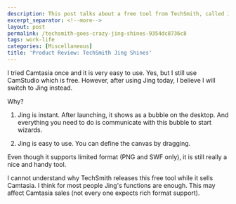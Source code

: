```yaml
---
description: This post talks about a free tool from TechSmith, called Jing.
excerpt_separator: <!--more-->
layout: post
permalink: /techsmith-goes-crazy-jing-shines-9354dc8736c8
tags: work-life
categories: [Miscellaneous]
title: 'Product Review: TechSmith Jing Shines'
---
```

I tried Camtasia once and it is very easy to use. Yes, but I still use CamStudio which is free. However, after using Jing today, I believe I will switch to Jing instead.
<!--more-->

Why?

1. Jing is instant. After launching, it shows as a bubble on the desktop. And everything you need to do is communicate with this bubble to start wizards.

2. Jing is easy to use. You can define the canvas by dragging.

Even though it supports limited format (PNG and SWF only), it is still really a nice and handy tool.

I cannot understand why TechSmith releases this free tool while it sells Camtasia. I think for most people Jing's functions are enough. This may affect Camtasia sales (not every one expects rich format support).
